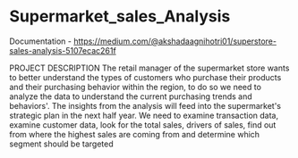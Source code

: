 # Supermarket_sales_Analysis
Documentation - https://medium.com/@akshadaagnihotri01/superstore-sales-analysis-5107ecac261f

PROJECT DESCRIPTION
The retail manager of the supermarket store wants to better understand the types of customers who purchase their products and their purchasing behavior within the region, to do so we need to analyze the data to understand the current purchasing trends and behaviors'. The insights from the analysis will feed into the supermarket's strategic plan in the next half year. We need to examine transaction data, examine customer data, look for the total sales, drivers of sales, find out from where the highest sales are coming from and determine which segment should be targeted
